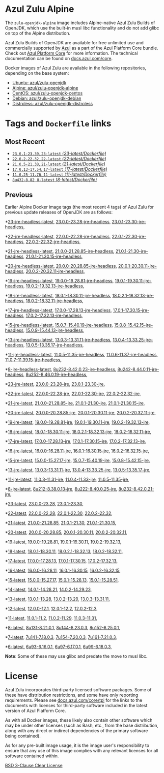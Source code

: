 Azul Zulu Alpine
================

The `zulu-openjdk-alpine` image includes Alpine-native Azul Zulu Builds of OpenJDK, which use the built-in musl libc functionality
and do not add glibc on top of the Alpine distribution.

Azul Zulu Builds of OpenJDK are available for free unlimited use and commercially supported by [Azul][1] as a part of the Azul Platform Core bundle.
Check out [Azul Platform Core][2] for more information. The technical documentation can be found on [docs.azul.com/core][3].

Docker images of Azul Zulu are available in the following repositories, depending on the base system:

  * [Ubuntu: azul/zulu-openjdk][4]
  * [Alpine: azul/zulu-openjdk-alpine][5]
  * [CentOS: azul/zulu-openjdk-centos][6]
  * [Debian: azul/zulu-openjdk-debian][7]
  * [Distroless: azul/zulu-openjdk-distroless][8]

Tags and `Dockerfile` links
===========================

Most Recent
-----------


  * [`23.0.1-23.30`, `23-latest` (*23-latest/Dockerfile)*][34]
  * [`22.0.2-22.32`, `22-latest` (*22-latest/Dockerfile)*][41]
  * [`21.0.5-21.38`, `21-latest` (*21-latest/Dockerfile)*][51]
  * [`17.0.13-17.54`, `17-latest` (*17-latest/Dockerfile)*][103]
  * [`11.0.25-11.76`, `11-latest` (*11-latest/Dockerfile)*][230]
  * [`8u432-8.82`, `8-latest` (*8-latest/Dockerfile)*][311]

Previous
--------

Earlier Alpine Docker image tags (the most recent 4 tags) of Azul Zulu for previous update releases of OpenJDK are as follows:


  *[23-jre-headless-latest][11],
  [23.0.0-23.28-jre-headless][36],
  [23.0.1-23.30-jre-headless][40],
  
  *[22-jre-headless-latest][12],
  [22.0.0-22.28-jre-headless][43],
  [22.0.1-22.30-jre-headless][47],
  [22.0.2-22.32-jre-headless][49],
  
  *[21-jre-headless-latest][13],
  [21.0.0-21.28.85-jre-headless][53],
  [21.0.1-21.30-jre-headless][55],
  [21.0.1-21.30.15-jre-headless][60],
  
  
  
  
  
  *[20-jre-headless-latest][14],
  [20.0.0-20.28.85-jre-headless][74],
  [20.0.1-20.30.11-jre-headless][77],
  [20.0.2-20.32.11-jre-headless][81],
  
  *[19-jre-headless-latest][15],
  [19.0.0-19.28.81-jre-headless][84],
  [19.0.1-19.30.11-jre-headless][88],
  [19.0.2-19.32.13-jre-headless][91],
  
  *[18-jre-headless-latest][16],
  [18.0.1-18.30.11-jre-headless][96],
  [18.0.2.1-18.32.13-jre-headless][97],
  [18.0.2-18.32.11-jre-headless][100],
  
  *[17-jre-headless-latest][17],
  [17.0.0-17.28.13-jre-headless][104],
  [17.0.1-17.30.15-jre-headless][109],
  [17.0.2-17.32.13-jre-headless][112],
  
  
  
  
  
  
  
  
  
  
  
  
  
  
  
  *[15-jre-headless-latest][18],
  [15.0.7-15.40.19-jre-headless][173],
  [15.0.8-15.42.15-jre-headless][176],
  [15.0.9-15.44.13-jre-headless][178],
  
  
  *[13-jre-headless-latest][19],
  [13.0.3-13.31.11-jre-headless][190],
  [13.0.4-13.33.25-jre-headless][195],
  [13.0.5-13.35.17-jre-headless][198],
  
  
  
  
  
  
  
  
  
  
  *[11-jre-headless-latest][20],
  [11.0.5-11.35-jre-headless][238],
  [11.0.6-11.37-jre-headless][240],
  [11.0.7-11.39.15-jre-headless][243],
  
  
  
  
  
  
  
  
  
  
  
  
  
  
  
  
  
  
  
  
  
  
  *[8-jre-headless-latest][21],
  [8u232-8.42.0.23-jre-headless][328],
  [8u242-8.44.0.11-jre-headless][330],
  [8u252-8.46.0.19-jre-headless][332],
  
  
  
  
  
  
  
  
  
  
  
  
  
  
  
  
  
  
  
  
  
  
  *[23-jre-latest][22],
  [23.0.0-23.28-jre][37],
  [23.0.1-23.30-jre][38],
  
  *[22-jre-latest][23],
  [22.0.0-22.28-jre][44],
  [22.0.1-22.30-jre][45],
  [22.0.2-22.32-jre][50],
  
  *[21-jre-latest][24],
  [21.0.0-21.28.85-jre][54],
  [21.0.1-21.30-jre][56],
  [21.0.1-21.30.15-jre][58],
  
  
  
  
  
  *[20-jre-latest][25],
  [20.0.0-20.28.85-jre][75],
  [20.0.1-20.30.11-jre][79],
  [20.0.2-20.32.11-jre][82],
  
  *[19-jre-latest][26],
  [19.0.0-19.28.81-jre][86],
  [19.0.1-19.30.11-jre][87],
  [19.0.2-19.32.13-jre][92],
  
  *[18-jre-latest][27],
  [18.0.1-18.30.11-jre][94],
  [18.0.2.1-18.32.13-jre][99],
  [18.0.2-18.32.11-jre][102],
  
  *[17-jre-latest][28],
  [17.0.0-17.28.13-jre][106],
  [17.0.1-17.30.15-jre][108],
  [17.0.2-17.32.13-jre][110],
  
  
  
  
  
  
  
  
  
  
  
  
  
  
  
  *[16-jre-latest][29],
  [16.0.0-16.28.11-jre][157],
  [16.0.1-16.30.15-jre][159],
  [16.0.2-16.32.15-jre][161],
  
  *[15-jre-latest][30],
  [15.0.0-15.27.17-jre][163],
  [15.0.7-15.40.19-jre][174],
  [15.0.8-15.42.15-jre][175],
  
  
  
  *[13-jre-latest][31],
  [13.0.3-13.31.11-jre][191],
  [13.0.4-13.33.25-jre][193],
  [13.0.5-13.35.17-jre][196],
  
  
  
  
  
  
  
  
  
  
  *[11-jre-latest][32],
  [11.0.3-11.31-jre][233],
  [11.0.4-11.33-jre][235],
  [11.0.5-11.35-jre][237],
  
  
  
  
  
  
  
  
  
  
  
  
  
  
  
  
  
  
  
  
  
  
  
  
  
  *[8-jre-latest][33],
  [8u212-8.38.0.13-jre][321],
  [8u222-8.40.0.25-jre][322],
  [8u232-8.42.0.21-jre][325],
  
  
  
  
  
  
  
  
  
  
  
  
  
  
  
  
  
  
  
  
  
  
  
  
  
  
  *[23-latest][34],
  [23.0.0-23.28][35],
  [23.0.1-23.30][39],
  
  *[22-latest][41],
  [22.0.0-22.28][42],
  [22.0.1-22.30][46],
  [22.0.2-22.32][48],
  
  *[21-latest][51],
  [21.0.0-21.28.85][52],
  [21.0.1-21.30][57],
  [21.0.1-21.30.15][59],
  
  
  
  
  
  *[20-latest][73],
  [20.0.0-20.28.85][76],
  [20.0.1-20.30.11][78],
  [20.0.2-20.32.11][80],
  
  *[19-latest][83],
  [19.0.0-19.28.81][85],
  [19.0.1-19.30.11][89],
  [19.0.2-19.32.13][90],
  
  *[18-latest][93],
  [18.0.1-18.30.11][95],
  [18.0.2.1-18.32.13][98],
  [18.0.2-18.32.11][101],
  
  *[17-latest][103],
  [17.0.0-17.28.13][105],
  [17.0.1-17.30.15][107],
  [17.0.2-17.32.13][111],
  
  
  
  
  
  
  
  
  
  
  
  
  
  
  
  *[16-latest][155],
  [16.0.0-16.28.11][156],
  [16.0.1-16.30.15][158],
  [16.0.2-16.32.15][160],
  
  *[15-latest][162],
  [15.0.0-15.27.17][164],
  [15.0.1-15.28.13][165],
  [15.0.1-15.28.51][166],
  
  
  
  
  
  
  
  
  
  
  *[14-latest][184],
  [14.0.1-14.28.21][185],
  [14.0.2-14.29.23][186],
  
  *[13-latest][187],
  [13.0.1-13.28][188],
  [13.0.2-13.29][189],
  [13.0.3-13.31.11][192],
  
  
  
  
  
  
  
  
  
  
  
  
  *[12-latest][226],
  [12.0.0-12.1][227],
  [12.0.1-12.2][228],
  [12.0.2-12.3][229],
  
  *[11-latest][230],
  [11.0.1-11.2][231],
  [11.0.2-11.29][232],
  [11.0.3-11.31][234],
  
  
  
  
  
  
  
  
  
  
  
  
  
  
  
  
  
  
  
  
  
  
  
  
  
  
  
  *[8-latest][311],
  [8u131-8.21.0.1][312],
  [8u144-8.23.0.3][313],
  [8u152-8.25.0.1][314],
  
  
  
  
  
  
  
  
  
  
  
  
  
  
  
  
  
  
  
  
  
  
  
  
  
  
  
  
  
  
  
  
  
  
  *[7-latest][400],
  [7u141-7.18.0.3][401],
  [7u154-7.20.0.3][402],
  [7u161-7.21.0.3][403],
  
  
  
  
  
  
  
  
  
  
  
  
  
  
  
  
  
  
  
  
  *[6-latest][423],
  [6u93-6.16.0.1][424],
  [6u97-6.17.0.1][425],
  [6u99-6.18.0.3][426],
  
  
  
  
  **Note**: Some of these may use glibc and predate the move to musl libc.

License
=======

Azul Zulu incorporates third-party licensed software packages. Some of these have distribution restrictions, and some have only reporting requirements. Please see [docs.azul.com/core/tpl][9] for the links to the documents with licenses for third-party software included in the latest version of Azul Platform Core.

As with all Docker images, these likely also contain other software which may be under other licenses (such as Bash, etc., from the base distribution, along with any direct or indirect dependencies of the primary software being contained).

As for any pre-built image usage, it is the image user's responsibility to ensure that any use of this image complies with any relevant licenses for all software contained within.

[BSD 3-Clause Clear License][10]

  [1]: https://www.azul.com/
  [2]: https://www.azul.com/products/core/
  [3]: https://docs.azul.com/core/
  [4]: https://hub.docker.com/r/azul/zulu-openjdk
  [5]: https://hub.docker.com/r/azul/zulu-openjdk-alpine
  [6]: https://hub.docker.com/r/azul/zulu-openjdk-centos
  [7]: https://hub.docker.com/r/azul/zulu-openjdk-debian
  [8]: https://hub.docker.com/r/azul/zulu-openjdk-distroless
  [9]: https://docs.azul.com/core/tpl
  [10]: https://github.com/zulu-openjdk/zulu-openjdk/blob/master/LICENSE.txt


  [11]: https://github.com/zulu-openjdk/zulu-openjdk/blob/master/alpine/23-jre-headless-latest/Dockerfile
  [36]: https://github.com/zulu-openjdk/zulu-openjdk/blob/master/alpine/23.0.0-23.28-jre-headless/Dockerfile
  [40]: https://github.com/zulu-openjdk/zulu-openjdk/blob/master/alpine/23.0.1-23.30-jre-headless/Dockerfile
  
  [12]: https://github.com/zulu-openjdk/zulu-openjdk/blob/master/alpine/22-jre-headless-latest/Dockerfile
  [43]: https://github.com/zulu-openjdk/zulu-openjdk/blob/master/alpine/22.0.0-22.28-jre-headless/Dockerfile
  [47]: https://github.com/zulu-openjdk/zulu-openjdk/blob/master/alpine/22.0.1-22.30-jre-headless/Dockerfile
  [49]: https://github.com/zulu-openjdk/zulu-openjdk/blob/master/alpine/22.0.2-22.32-jre-headless/Dockerfile
  
  [13]: https://github.com/zulu-openjdk/zulu-openjdk/blob/master/alpine/21-jre-headless-latest/Dockerfile
  [53]: https://github.com/zulu-openjdk/zulu-openjdk/blob/master/alpine/21.0.0-21.28.85-jre-headless/Dockerfile
  [55]: https://github.com/zulu-openjdk/zulu-openjdk/blob/master/alpine/21.0.1-21.30-jre-headless/Dockerfile
  [60]: https://github.com/zulu-openjdk/zulu-openjdk/blob/master/alpine/21.0.1-21.30.15-jre-headless/Dockerfile
  
  
  
  
  
  [14]: https://github.com/zulu-openjdk/zulu-openjdk/blob/master/alpine/20-jre-headless-latest/Dockerfile
  [74]: https://github.com/zulu-openjdk/zulu-openjdk/blob/master/alpine/20.0.0-20.28.85-jre-headless/Dockerfile
  [77]: https://github.com/zulu-openjdk/zulu-openjdk/blob/master/alpine/20.0.1-20.30.11-jre-headless/Dockerfile
  [81]: https://github.com/zulu-openjdk/zulu-openjdk/blob/master/alpine/20.0.2-20.32.11-jre-headless/Dockerfile
  
  [15]: https://github.com/zulu-openjdk/zulu-openjdk/blob/master/alpine/19-jre-headless-latest/Dockerfile
  [84]: https://github.com/zulu-openjdk/zulu-openjdk/blob/master/alpine/19.0.0-19.28.81-jre-headless/Dockerfile
  [88]: https://github.com/zulu-openjdk/zulu-openjdk/blob/master/alpine/19.0.1-19.30.11-jre-headless/Dockerfile
  [91]: https://github.com/zulu-openjdk/zulu-openjdk/blob/master/alpine/19.0.2-19.32.13-jre-headless/Dockerfile
  
  [16]: https://github.com/zulu-openjdk/zulu-openjdk/blob/master/alpine/18-jre-headless-latest/Dockerfile
  [96]: https://github.com/zulu-openjdk/zulu-openjdk/blob/master/alpine/18.0.1-18.30.11-jre-headless/Dockerfile
  [97]: https://github.com/zulu-openjdk/zulu-openjdk/blob/master/alpine/18.0.2.1-18.32.13-jre-headless/Dockerfile
  [100]: https://github.com/zulu-openjdk/zulu-openjdk/blob/master/alpine/18.0.2-18.32.11-jre-headless/Dockerfile
  
  [17]: https://github.com/zulu-openjdk/zulu-openjdk/blob/master/alpine/17-jre-headless-latest/Dockerfile
  [104]: https://github.com/zulu-openjdk/zulu-openjdk/blob/master/alpine/17.0.0-17.28.13-jre-headless/Dockerfile
  [109]: https://github.com/zulu-openjdk/zulu-openjdk/blob/master/alpine/17.0.1-17.30.15-jre-headless/Dockerfile
  [112]: https://github.com/zulu-openjdk/zulu-openjdk/blob/master/alpine/17.0.2-17.32.13-jre-headless/Dockerfile
  
  
  
  
  
  
  
  
  
  
  
  
  
  
  
  [18]: https://github.com/zulu-openjdk/zulu-openjdk/blob/master/alpine/15-jre-headless-latest/Dockerfile
  [173]: https://github.com/zulu-openjdk/zulu-openjdk/blob/master/alpine/15.0.7-15.40.19-jre-headless/Dockerfile
  [176]: https://github.com/zulu-openjdk/zulu-openjdk/blob/master/alpine/15.0.8-15.42.15-jre-headless/Dockerfile
  [178]: https://github.com/zulu-openjdk/zulu-openjdk/blob/master/alpine/15.0.9-15.44.13-jre-headless/Dockerfile
  
  
  [19]: https://github.com/zulu-openjdk/zulu-openjdk/blob/master/alpine/13-jre-headless-latest/Dockerfile
  [190]: https://github.com/zulu-openjdk/zulu-openjdk/blob/master/alpine/13.0.3-13.31.11-jre-headless/Dockerfile
  [195]: https://github.com/zulu-openjdk/zulu-openjdk/blob/master/alpine/13.0.4-13.33.25-jre-headless/Dockerfile
  [198]: https://github.com/zulu-openjdk/zulu-openjdk/blob/master/alpine/13.0.5-13.35.17-jre-headless/Dockerfile
  
  
  
  
  
  
  
  
  
  
  [20]: https://github.com/zulu-openjdk/zulu-openjdk/blob/master/alpine/11-jre-headless-latest/Dockerfile
  [238]: https://github.com/zulu-openjdk/zulu-openjdk/blob/master/alpine/11.0.5-11.35-jre-headless/Dockerfile
  [240]: https://github.com/zulu-openjdk/zulu-openjdk/blob/master/alpine/11.0.6-11.37-jre-headless/Dockerfile
  [243]: https://github.com/zulu-openjdk/zulu-openjdk/blob/master/alpine/11.0.7-11.39.15-jre-headless/Dockerfile
  
  
  
  
  
  
  
  
  
  
  
  
  
  
  
  
  
  
  
  
  
  
  [21]: https://github.com/zulu-openjdk/zulu-openjdk/blob/master/alpine/8-jre-headless-latest/Dockerfile
  [328]: https://github.com/zulu-openjdk/zulu-openjdk/blob/master/alpine/8u232-8.42.0.23-jre-headless/Dockerfile
  [330]: https://github.com/zulu-openjdk/zulu-openjdk/blob/master/alpine/8u242-8.44.0.11-jre-headless/Dockerfile
  [332]: https://github.com/zulu-openjdk/zulu-openjdk/blob/master/alpine/8u252-8.46.0.19-jre-headless/Dockerfile
  
  
  
  
  
  
  
  
  
  
  
  
  
  
  
  
  
  
  
  
  
  
  [22]: https://github.com/zulu-openjdk/zulu-openjdk/blob/master/alpine/23-jre-latest/Dockerfile
  [37]: https://github.com/zulu-openjdk/zulu-openjdk/blob/master/alpine/23.0.0-23.28-jre/Dockerfile
  [38]: https://github.com/zulu-openjdk/zulu-openjdk/blob/master/alpine/23.0.1-23.30-jre/Dockerfile
  
  [23]: https://github.com/zulu-openjdk/zulu-openjdk/blob/master/alpine/22-jre-latest/Dockerfile
  [44]: https://github.com/zulu-openjdk/zulu-openjdk/blob/master/alpine/22.0.0-22.28-jre/Dockerfile
  [45]: https://github.com/zulu-openjdk/zulu-openjdk/blob/master/alpine/22.0.1-22.30-jre/Dockerfile
  [50]: https://github.com/zulu-openjdk/zulu-openjdk/blob/master/alpine/22.0.2-22.32-jre/Dockerfile
  
  [24]: https://github.com/zulu-openjdk/zulu-openjdk/blob/master/alpine/21-jre-latest/Dockerfile
  [54]: https://github.com/zulu-openjdk/zulu-openjdk/blob/master/alpine/21.0.0-21.28.85-jre/Dockerfile
  [56]: https://github.com/zulu-openjdk/zulu-openjdk/blob/master/alpine/21.0.1-21.30-jre/Dockerfile
  [58]: https://github.com/zulu-openjdk/zulu-openjdk/blob/master/alpine/21.0.1-21.30.15-jre/Dockerfile
  
  
  
  
  
  [25]: https://github.com/zulu-openjdk/zulu-openjdk/blob/master/alpine/20-jre-latest/Dockerfile
  [75]: https://github.com/zulu-openjdk/zulu-openjdk/blob/master/alpine/20.0.0-20.28.85-jre/Dockerfile
  [79]: https://github.com/zulu-openjdk/zulu-openjdk/blob/master/alpine/20.0.1-20.30.11-jre/Dockerfile
  [82]: https://github.com/zulu-openjdk/zulu-openjdk/blob/master/alpine/20.0.2-20.32.11-jre/Dockerfile
  
  [26]: https://github.com/zulu-openjdk/zulu-openjdk/blob/master/alpine/19-jre-latest/Dockerfile
  [86]: https://github.com/zulu-openjdk/zulu-openjdk/blob/master/alpine/19.0.0-19.28.81-jre/Dockerfile
  [87]: https://github.com/zulu-openjdk/zulu-openjdk/blob/master/alpine/19.0.1-19.30.11-jre/Dockerfile
  [92]: https://github.com/zulu-openjdk/zulu-openjdk/blob/master/alpine/19.0.2-19.32.13-jre/Dockerfile
  
  [27]: https://github.com/zulu-openjdk/zulu-openjdk/blob/master/alpine/18-jre-latest/Dockerfile
  [94]: https://github.com/zulu-openjdk/zulu-openjdk/blob/master/alpine/18.0.1-18.30.11-jre/Dockerfile
  [99]: https://github.com/zulu-openjdk/zulu-openjdk/blob/master/alpine/18.0.2.1-18.32.13-jre/Dockerfile
  [102]: https://github.com/zulu-openjdk/zulu-openjdk/blob/master/alpine/18.0.2-18.32.11-jre/Dockerfile
  
  [28]: https://github.com/zulu-openjdk/zulu-openjdk/blob/master/alpine/17-jre-latest/Dockerfile
  [106]: https://github.com/zulu-openjdk/zulu-openjdk/blob/master/alpine/17.0.0-17.28.13-jre/Dockerfile
  [108]: https://github.com/zulu-openjdk/zulu-openjdk/blob/master/alpine/17.0.1-17.30.15-jre/Dockerfile
  [110]: https://github.com/zulu-openjdk/zulu-openjdk/blob/master/alpine/17.0.2-17.32.13-jre/Dockerfile
  
  
  
  
  
  
  
  
  
  
  
  
  
  
  
  [29]: https://github.com/zulu-openjdk/zulu-openjdk/blob/master/alpine/16-jre-latest/Dockerfile
  [157]: https://github.com/zulu-openjdk/zulu-openjdk/blob/master/alpine/16.0.0-16.28.11-jre/Dockerfile
  [159]: https://github.com/zulu-openjdk/zulu-openjdk/blob/master/alpine/16.0.1-16.30.15-jre/Dockerfile
  [161]: https://github.com/zulu-openjdk/zulu-openjdk/blob/master/alpine/16.0.2-16.32.15-jre/Dockerfile
  
  [30]: https://github.com/zulu-openjdk/zulu-openjdk/blob/master/alpine/15-jre-latest/Dockerfile
  [163]: https://github.com/zulu-openjdk/zulu-openjdk/blob/master/alpine/15.0.0-15.27.17-jre/Dockerfile
  [174]: https://github.com/zulu-openjdk/zulu-openjdk/blob/master/alpine/15.0.7-15.40.19-jre/Dockerfile
  [175]: https://github.com/zulu-openjdk/zulu-openjdk/blob/master/alpine/15.0.8-15.42.15-jre/Dockerfile
  
  
  
  [31]: https://github.com/zulu-openjdk/zulu-openjdk/blob/master/alpine/13-jre-latest/Dockerfile
  [191]: https://github.com/zulu-openjdk/zulu-openjdk/blob/master/alpine/13.0.3-13.31.11-jre/Dockerfile
  [193]: https://github.com/zulu-openjdk/zulu-openjdk/blob/master/alpine/13.0.4-13.33.25-jre/Dockerfile
  [196]: https://github.com/zulu-openjdk/zulu-openjdk/blob/master/alpine/13.0.5-13.35.17-jre/Dockerfile
  
  
  
  
  
  
  
  
  
  
  [32]: https://github.com/zulu-openjdk/zulu-openjdk/blob/master/alpine/11-jre-latest/Dockerfile
  [233]: https://github.com/zulu-openjdk/zulu-openjdk/blob/master/alpine/11.0.3-11.31-jre/Dockerfile
  [235]: https://github.com/zulu-openjdk/zulu-openjdk/blob/master/alpine/11.0.4-11.33-jre/Dockerfile
  [237]: https://github.com/zulu-openjdk/zulu-openjdk/blob/master/alpine/11.0.5-11.35-jre/Dockerfile
  
  
  
  
  
  
  
  
  
  
  
  
  
  
  
  
  
  
  
  
  
  
  
  
  
  [33]: https://github.com/zulu-openjdk/zulu-openjdk/blob/master/alpine/8-jre-latest/Dockerfile
  [321]: https://github.com/zulu-openjdk/zulu-openjdk/blob/master/alpine/8u212-8.38.0.13-jre/Dockerfile
  [322]: https://github.com/zulu-openjdk/zulu-openjdk/blob/master/alpine/8u222-8.40.0.25-jre/Dockerfile
  [325]: https://github.com/zulu-openjdk/zulu-openjdk/blob/master/alpine/8u232-8.42.0.21-jre/Dockerfile
  
  
  
  
  
  
  
  
  
  
  
  
  
  
  
  
  
  
  
  
  
  
  
  
  
  
  [34]: https://github.com/zulu-openjdk/zulu-openjdk/blob/master/alpine/23-latest/Dockerfile
  [35]: https://github.com/zulu-openjdk/zulu-openjdk/blob/master/alpine/23.0.0-23.28/Dockerfile
  [39]: https://github.com/zulu-openjdk/zulu-openjdk/blob/master/alpine/23.0.1-23.30/Dockerfile
  
  [41]: https://github.com/zulu-openjdk/zulu-openjdk/blob/master/alpine/22-latest/Dockerfile
  [42]: https://github.com/zulu-openjdk/zulu-openjdk/blob/master/alpine/22.0.0-22.28/Dockerfile
  [46]: https://github.com/zulu-openjdk/zulu-openjdk/blob/master/alpine/22.0.1-22.30/Dockerfile
  [48]: https://github.com/zulu-openjdk/zulu-openjdk/blob/master/alpine/22.0.2-22.32/Dockerfile
  
  [51]: https://github.com/zulu-openjdk/zulu-openjdk/blob/master/alpine/21-latest/Dockerfile
  [52]: https://github.com/zulu-openjdk/zulu-openjdk/blob/master/alpine/21.0.0-21.28.85/Dockerfile
  [57]: https://github.com/zulu-openjdk/zulu-openjdk/blob/master/alpine/21.0.1-21.30/Dockerfile
  [59]: https://github.com/zulu-openjdk/zulu-openjdk/blob/master/alpine/21.0.1-21.30.15/Dockerfile
  
  
  
  
  
  [73]: https://github.com/zulu-openjdk/zulu-openjdk/blob/master/alpine/20-latest/Dockerfile
  [76]: https://github.com/zulu-openjdk/zulu-openjdk/blob/master/alpine/20.0.0-20.28.85/Dockerfile
  [78]: https://github.com/zulu-openjdk/zulu-openjdk/blob/master/alpine/20.0.1-20.30.11/Dockerfile
  [80]: https://github.com/zulu-openjdk/zulu-openjdk/blob/master/alpine/20.0.2-20.32.11/Dockerfile
  
  [83]: https://github.com/zulu-openjdk/zulu-openjdk/blob/master/alpine/19-latest/Dockerfile
  [85]: https://github.com/zulu-openjdk/zulu-openjdk/blob/master/alpine/19.0.0-19.28.81/Dockerfile
  [89]: https://github.com/zulu-openjdk/zulu-openjdk/blob/master/alpine/19.0.1-19.30.11/Dockerfile
  [90]: https://github.com/zulu-openjdk/zulu-openjdk/blob/master/alpine/19.0.2-19.32.13/Dockerfile
  
  [93]: https://github.com/zulu-openjdk/zulu-openjdk/blob/master/alpine/18-latest/Dockerfile
  [95]: https://github.com/zulu-openjdk/zulu-openjdk/blob/master/alpine/18.0.1-18.30.11/Dockerfile
  [98]: https://github.com/zulu-openjdk/zulu-openjdk/blob/master/alpine/18.0.2.1-18.32.13/Dockerfile
  [101]: https://github.com/zulu-openjdk/zulu-openjdk/blob/master/alpine/18.0.2-18.32.11/Dockerfile
  
  [103]: https://github.com/zulu-openjdk/zulu-openjdk/blob/master/alpine/17-latest/Dockerfile
  [105]: https://github.com/zulu-openjdk/zulu-openjdk/blob/master/alpine/17.0.0-17.28.13/Dockerfile
  [107]: https://github.com/zulu-openjdk/zulu-openjdk/blob/master/alpine/17.0.1-17.30.15/Dockerfile
  [111]: https://github.com/zulu-openjdk/zulu-openjdk/blob/master/alpine/17.0.2-17.32.13/Dockerfile
  
  
  
  
  
  
  
  
  
  
  
  
  
  
  
  [155]: https://github.com/zulu-openjdk/zulu-openjdk/blob/master/alpine/16-latest/Dockerfile
  [156]: https://github.com/zulu-openjdk/zulu-openjdk/blob/master/alpine/16.0.0-16.28.11/Dockerfile
  [158]: https://github.com/zulu-openjdk/zulu-openjdk/blob/master/alpine/16.0.1-16.30.15/Dockerfile
  [160]: https://github.com/zulu-openjdk/zulu-openjdk/blob/master/alpine/16.0.2-16.32.15/Dockerfile
  
  [162]: https://github.com/zulu-openjdk/zulu-openjdk/blob/master/alpine/15-latest/Dockerfile
  [164]: https://github.com/zulu-openjdk/zulu-openjdk/blob/master/alpine/15.0.0-15.27.17/Dockerfile
  [165]: https://github.com/zulu-openjdk/zulu-openjdk/blob/master/alpine/15.0.1-15.28.13/Dockerfile
  [166]: https://github.com/zulu-openjdk/zulu-openjdk/blob/master/alpine/15.0.1-15.28.51/Dockerfile
  
  
  
  
  
  
  
  
  
  
  [184]: https://github.com/zulu-openjdk/zulu-openjdk/blob/master/alpine/14-latest/Dockerfile
  [185]: https://github.com/zulu-openjdk/zulu-openjdk/blob/master/alpine/14.0.1-14.28.21/Dockerfile
  [186]: https://github.com/zulu-openjdk/zulu-openjdk/blob/master/alpine/14.0.2-14.29.23/Dockerfile
  
  [187]: https://github.com/zulu-openjdk/zulu-openjdk/blob/master/alpine/13-latest/Dockerfile
  [188]: https://github.com/zulu-openjdk/zulu-openjdk/blob/master/alpine/13.0.1-13.28/Dockerfile
  [189]: https://github.com/zulu-openjdk/zulu-openjdk/blob/master/alpine/13.0.2-13.29/Dockerfile
  [192]: https://github.com/zulu-openjdk/zulu-openjdk/blob/master/alpine/13.0.3-13.31.11/Dockerfile
  
  
  
  
  
  
  
  
  
  
  
  
  [226]: https://github.com/zulu-openjdk/zulu-openjdk/blob/master/alpine/12-latest/Dockerfile
  [227]: https://github.com/zulu-openjdk/zulu-openjdk/blob/master/alpine/12.0.0-12.1/Dockerfile
  [228]: https://github.com/zulu-openjdk/zulu-openjdk/blob/master/alpine/12.0.1-12.2/Dockerfile
  [229]: https://github.com/zulu-openjdk/zulu-openjdk/blob/master/alpine/12.0.2-12.3/Dockerfile
  
  [230]: https://github.com/zulu-openjdk/zulu-openjdk/blob/master/alpine/11-latest/Dockerfile
  [231]: https://github.com/zulu-openjdk/zulu-openjdk/blob/master/alpine/11.0.1-11.2/Dockerfile
  [232]: https://github.com/zulu-openjdk/zulu-openjdk/blob/master/alpine/11.0.2-11.29/Dockerfile
  [234]: https://github.com/zulu-openjdk/zulu-openjdk/blob/master/alpine/11.0.3-11.31/Dockerfile
  
  
  
  
  
  
  
  
  
  
  
  
  
  
  
  
  
  
  
  
  
  
  
  
  
  
  
  [311]: https://github.com/zulu-openjdk/zulu-openjdk/blob/master/alpine/8-latest/Dockerfile
  [312]: https://github.com/zulu-openjdk/zulu-openjdk/blob/master/alpine/8u131-8.21.0.1/Dockerfile
  [313]: https://github.com/zulu-openjdk/zulu-openjdk/blob/master/alpine/8u144-8.23.0.3/Dockerfile
  [314]: https://github.com/zulu-openjdk/zulu-openjdk/blob/master/alpine/8u152-8.25.0.1/Dockerfile
  
  
  
  
  
  
  
  
  
  
  
  
  
  
  
  
  
  
  
  
  
  
  
  
  
  
  
  
  
  
  
  
  
  
  [400]: https://github.com/zulu-openjdk/zulu-openjdk/blob/master/alpine/7-latest/Dockerfile
  [401]: https://github.com/zulu-openjdk/zulu-openjdk/blob/master/alpine/7u141-7.18.0.3/Dockerfile
  [402]: https://github.com/zulu-openjdk/zulu-openjdk/blob/master/alpine/7u154-7.20.0.3/Dockerfile
  [403]: https://github.com/zulu-openjdk/zulu-openjdk/blob/master/alpine/7u161-7.21.0.3/Dockerfile
  
  
  
  
  
  
  
  
  
  
  
  
  
  
  
  
  
  
  
  
  [423]: https://github.com/zulu-openjdk/zulu-openjdk/blob/master/alpine/6-latest/Dockerfile
  [424]: https://github.com/zulu-openjdk/zulu-openjdk/blob/master/alpine/6u93-6.16.0.1/Dockerfile
  [425]: https://github.com/zulu-openjdk/zulu-openjdk/blob/master/alpine/6u97-6.17.0.1/Dockerfile
  [426]: https://github.com/zulu-openjdk/zulu-openjdk/blob/master/alpine/6u99-6.18.0.3/Dockerfile
  
  
  
  
  